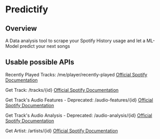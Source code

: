 # Predictify

## Overview

A Data analysis tool to scrape your Spotify History usage and let a ML-Model predict your next songs

## Usable possible APIs

Recently Played Tracks: /me/player/recently-played [Official Spotify Documentation](https://developer.spotify.com/documentation/web-api/reference/get-recently-played)

Get Track: /tracks/{id} [Official Spotify Documentation](https://developer.spotify.com/documentation/web-api/reference/get-track)

Get Track's Audio Features - Deprecated: /audio-features/{id} [Official Spotify Documentation](https://developer.spotify.com/documentation/web-api/reference/get-audio-features)

Get Track's Audio Analysis - Deprecated: /audio-analysis/{id} [Official Spotify Documentation](https://developer.spotify.com/documentation/web-api/reference/get-audio-analysis)

Get Artist: /artists/{id} [Official Spotify Documentation](https://developer.spotify.com/documentation/web-api/reference/get-an-artist)
